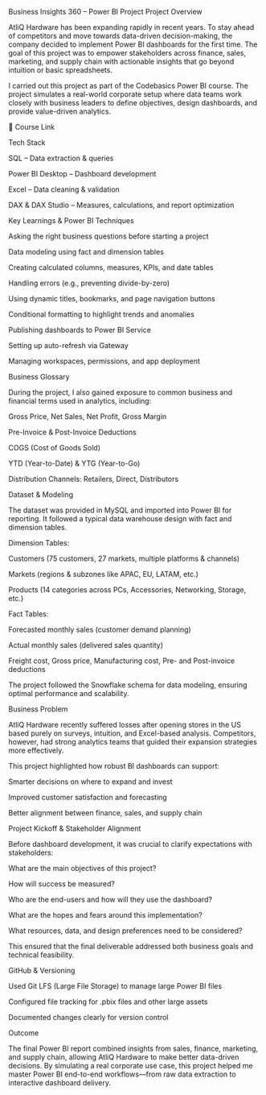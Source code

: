 Business Insights 360 – Power BI Project
Project Overview

AtliQ Hardware has been expanding rapidly in recent years. To stay ahead of competitors and move towards data-driven decision-making, the company decided to implement Power BI dashboards for the first time. The goal of this project was to empower stakeholders across finance, sales, marketing, and supply chain with actionable insights that go beyond intuition or basic spreadsheets.

I carried out this project as part of the Codebasics Power BI course. The project simulates a real-world corporate setup where data teams work closely with business leaders to define objectives, design dashboards, and provide value-driven analytics.


🔗 Course Link

Tech Stack

SQL – Data extraction & queries

Power BI Desktop – Dashboard development

Excel – Data cleaning & validation

DAX & DAX Studio – Measures, calculations, and report optimization

Key Learnings & Power BI Techniques

Asking the right business questions before starting a project

Data modeling using fact and dimension tables

Creating calculated columns, measures, KPIs, and date tables

Handling errors (e.g., preventing divide-by-zero)

Using dynamic titles, bookmarks, and page navigation buttons

Conditional formatting to highlight trends and anomalies

Publishing dashboards to Power BI Service

Setting up auto-refresh via Gateway

Managing workspaces, permissions, and app deployment

Business Glossary

During the project, I also gained exposure to common business and financial terms used in analytics, including:

Gross Price, Net Sales, Net Profit, Gross Margin

Pre-Invoice & Post-Invoice Deductions

COGS (Cost of Goods Sold)

YTD (Year-to-Date) & YTG (Year-to-Go)

Distribution Channels: Retailers, Direct, Distributors

Dataset & Modeling

The dataset was provided in MySQL and imported into Power BI for reporting. It followed a typical data warehouse design with fact and dimension tables.

Dimension Tables:

Customers (75 customers, 27 markets, multiple platforms & channels)

Markets (regions & subzones like APAC, EU, LATAM, etc.)

Products (14 categories across PCs, Accessories, Networking, Storage, etc.)

Fact Tables:

Forecasted monthly sales (customer demand planning)

Actual monthly sales (delivered sales quantity)

Freight cost, Gross price, Manufacturing cost, Pre- and Post-invoice deductions

The project followed the Snowflake schema for data modeling, ensuring optimal performance and scalability.

Business Problem

AtliQ Hardware recently suffered losses after opening stores in the US based purely on surveys, intuition, and Excel-based analysis. Competitors, however, had strong analytics teams that guided their expansion strategies more effectively.

This project highlighted how robust BI dashboards can support:

Smarter decisions on where to expand and invest

Improved customer satisfaction and forecasting

Better alignment between finance, sales, and supply chain

Project Kickoff & Stakeholder Alignment

Before dashboard development, it was crucial to clarify expectations with stakeholders:

What are the main objectives of this project?

How will success be measured?

Who are the end-users and how will they use the dashboard?

What are the hopes and fears around this implementation?

What resources, data, and design preferences need to be considered?

This ensured that the final deliverable addressed both business goals and technical feasibility.

GitHub & Versioning

Used Git LFS (Large File Storage) to manage large Power BI files

Configured file tracking for .pbix files and other large assets

Documented changes clearly for version control

Outcome

The final Power BI report combined insights from sales, finance, marketing, and supply chain, allowing AtliQ Hardware to make better data-driven decisions. By simulating a real corporate use case, this project helped me master Power BI end-to-end workflows—from raw data extraction to interactive dashboard delivery.
